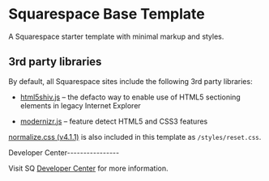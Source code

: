 Squarespace Base Template
=============

A Squarespace starter template with minimal markup and styles.

3rd party libraries
-------------------

By default, all Squarespace sites include the following 3rd party libraries:

- [html5shiv.js](http://github.com/aFarkas/html5shiv "html5shiv") – the defacto way to enable use of HTML5 sectioning elements in legacy Internet Explorer

- [modernizr.js](http://github.com/Modernizr/Modernizr "modernizr") – feature detect HTML5 and CSS3 features


[normalize.css (v4.1.1)](https://github.com/necolas/normalize.css "normalize.css") is also included in this template as `/styles/reset.css`.


Developer Center----------------

Visit SQ [Developer Center](http://developers.squarespace.com/ "Developer Center") for more information.

